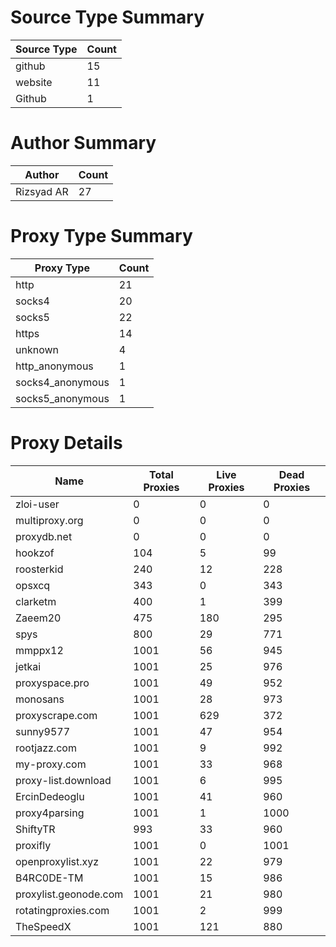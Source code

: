 # Source Type Summary

| Source Type | Count |
|-------------|-------|
| github | 15 |
| website | 11 |
| Github | 1 |


# Author Summary

| Author | Count |
|--------|-------|
| Rizsyad AR | 27 |


# Proxy Type Summary

| Proxy Type | Count |
|------------|-------|
| http | 21 |
| socks4 | 20 |
| socks5 | 22 |
| https | 14 |
| unknown | 4 |
| http_anonymous | 1 |
| socks4_anonymous | 1 |
| socks5_anonymous | 1 |


# Proxy Details

| Name | Total Proxies | Live Proxies | Dead Proxies |
|------|---------------|--------------|---------------|
| zloi-user | 0 | 0 | 0 |
| multiproxy.org | 0 | 0 | 0 |
| proxydb.net | 0 | 0 | 0 |
| hookzof | 104 | 5 | 99 |
| roosterkid | 240 | 12 | 228 |
| opsxcq | 343 | 0 | 343 |
| clarketm | 400 | 1 | 399 |
| Zaeem20 | 475 | 180 | 295 |
| spys | 800 | 29 | 771 |
| mmppx12 | 1001 | 56 | 945 |
| jetkai | 1001 | 25 | 976 |
| proxyspace.pro | 1001 | 49 | 952 |
| monosans | 1001 | 28 | 973 |
| proxyscrape.com | 1001 | 629 | 372 |
| sunny9577 | 1001 | 47 | 954 |
| rootjazz.com | 1001 | 9 | 992 |
| my-proxy.com | 1001 | 33 | 968 |
| proxy-list.download | 1001 | 6 | 995 |
| ErcinDedeoglu | 1001 | 41 | 960 |
| proxy4parsing | 1001 | 1 | 1000 |
| ShiftyTR | 993 | 33 | 960 |
| proxifly | 1001 | 0 | 1001 |
| openproxylist.xyz | 1001 | 22 | 979 |
| B4RC0DE-TM | 1001 | 15 | 986 |
| proxylist.geonode.com | 1001 | 21 | 980 |
| rotatingproxies.com | 1001 | 2 | 999 |
| TheSpeedX | 1001 | 121 | 880 |
